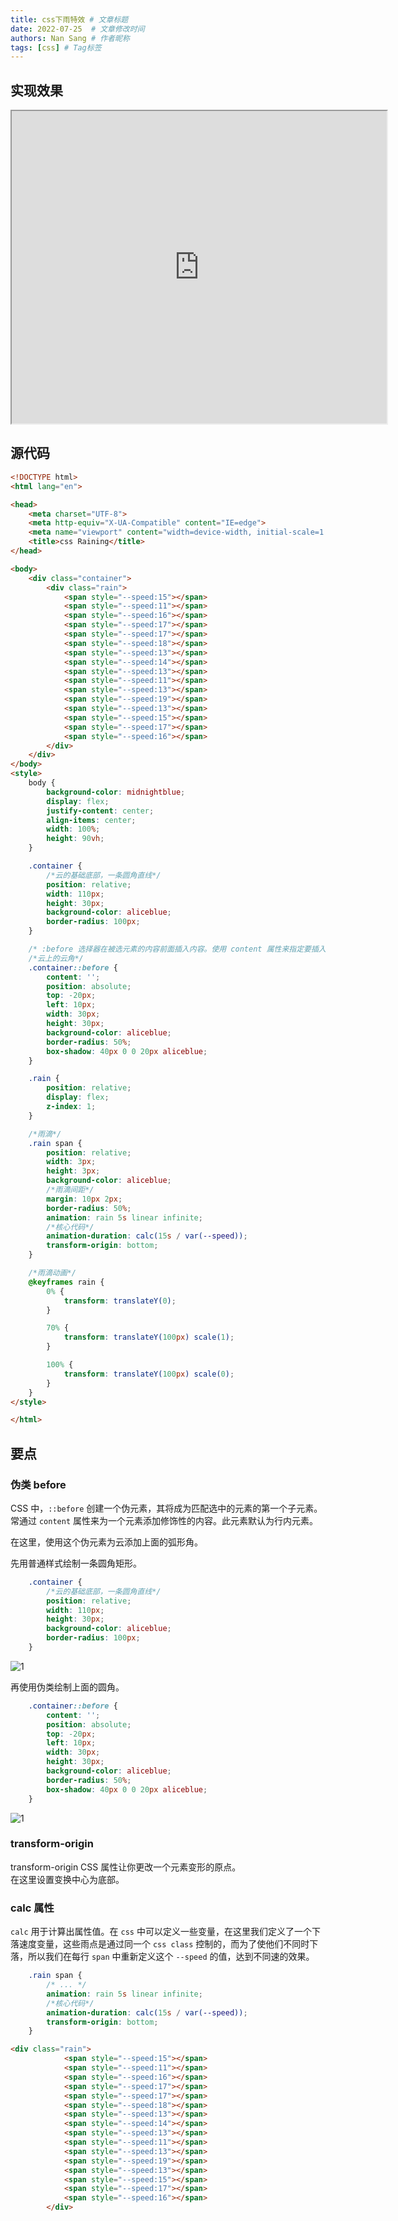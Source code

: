 ```yaml
---
title: css下雨特效 # 文章标题
date: 2022-07-25  # 文章修改时间
authors: Nan Sang # 作者昵称
tags: [css] # Tag标签
---
```


## 实现效果

<iframe id="inlineFrameExample"
    title="Inline Frame Example"
    width="600"
    height="500"
    scrolling="no"
    src="https://codepen.io/Orange423/full/YzaxBjp">
</iframe>

## 源代码

```html
<!DOCTYPE html>
<html lang="en">

<head>
    <meta charset="UTF-8">
    <meta http-equiv="X-UA-Compatible" content="IE=edge">
    <meta name="viewport" content="width=device-width, initial-scale=1.0">
    <title>css Raining</title>
</head>

<body>
    <div class="container">
        <div class="rain">
            <span style="--speed:15"></span>
            <span style="--speed:11"></span>
            <span style="--speed:16"></span>
            <span style="--speed:17"></span>
            <span style="--speed:17"></span>
            <span style="--speed:18"></span>
            <span style="--speed:13"></span>
            <span style="--speed:14"></span>
            <span style="--speed:13"></span>
            <span style="--speed:11"></span>
            <span style="--speed:13"></span>
            <span style="--speed:19"></span>
            <span style="--speed:13"></span>
            <span style="--speed:15"></span>
            <span style="--speed:17"></span>
            <span style="--speed:16"></span>
        </div>
    </div>
</body>
<style>
    body {
        background-color: midnightblue;
        display: flex;
        justify-content: center;
        align-items: center;
        width: 100%;
        height: 90vh;
    }

    .container {
        /*云的基础底部，一条圆角直线*/
        position: relative;
        width: 110px;
        height: 30px;
        background-color: aliceblue;
        border-radius: 100px;
    }

    /* :before 选择器在被选元素的内容前面插入内容。使用 content 属性来指定要插入的内容。 */
    /*云上的云角*/
    .container::before {
        content: '';
        position: absolute;
        top: -20px;
        left: 10px;
        width: 30px;
        height: 30px;
        background-color: aliceblue;
        border-radius: 50%;
        box-shadow: 40px 0 0 20px aliceblue;
    }

    .rain {
        position: relative;
        display: flex;
        z-index: 1;
    }

    /*雨滴*/
    .rain span {
        position: relative;
        width: 3px;
        height: 3px;
        background-color: aliceblue;
        /*雨滴间距*/
        margin: 10px 2px;
        border-radius: 50%;
        animation: rain 5s linear infinite;
        /*核心代码*/
        animation-duration: calc(15s / var(--speed));
        transform-origin: bottom;
    }

    /*雨滴动画*/
    @keyframes rain {
        0% {
            transform: translateY(0);
        }

        70% {
            transform: translateY(100px) scale(1);
        }

        100% {
            transform: translateY(100px) scale(0);
        }
    }
</style>

</html>
```

## 要点

### 伪类 before

CSS 中，`::before` 创建一个伪元素，其将成为匹配选中的元素的第一个子元素。常通过 `content` 属性来为一个元素添加修饰性的内容。此元素默认为行内元素。  

在这里，使用这个伪元素为云添加上面的弧形角。  

先用普通样式绘制一条圆角矩形。  

```css
    .container {
        /*云的基础底部，一条圆角直线*/
        position: relative;
        width: 110px;
        height: 30px;
        background-color: aliceblue;
        border-radius: 100px;
    }
```

![1](https://jetzihan-img.oss-cn-beijing.aliyuncs.com/blog/20220726140934.png)  

再使用伪类绘制上面的圆角。  

```css
    .container::before {
        content: '';
        position: absolute;
        top: -20px;
        left: 10px;
        width: 30px;
        height: 30px;
        background-color: aliceblue;
        border-radius: 50%;
        box-shadow: 40px 0 0 20px aliceblue;
    }
```

![1](https://jetzihan-img.oss-cn-beijing.aliyuncs.com/blog/20220726141032.png)  

### transform-origin

transform-origin CSS 属性让你更改一个元素变形的原点。  
在这里设置变换中心为底部。  

### calc 属性

`calc` 用于计算出属性值。在 `css` 中可以定义一些变量，在这里我们定义了一个下落速度变量，这些雨点是通过同一个 `css class` 控制的，而为了使他们不同时下落，所以我们在每行 `span` 中重新定义这个 `--speed` 的值，达到不同速的效果。  

```css
    .rain span {
        /* ... */
        animation: rain 5s linear infinite;
        /*核心代码*/
        animation-duration: calc(15s / var(--speed));
        transform-origin: bottom;
    }
```

```html
<div class="rain">
            <span style="--speed:15"></span>
            <span style="--speed:11"></span>
            <span style="--speed:16"></span>
            <span style="--speed:17"></span>
            <span style="--speed:17"></span>
            <span style="--speed:18"></span>
            <span style="--speed:13"></span>
            <span style="--speed:14"></span>
            <span style="--speed:13"></span>
            <span style="--speed:11"></span>
            <span style="--speed:13"></span>
            <span style="--speed:19"></span>
            <span style="--speed:13"></span>
            <span style="--speed:15"></span>
            <span style="--speed:17"></span>
            <span style="--speed:16"></span>
        </div>
```
